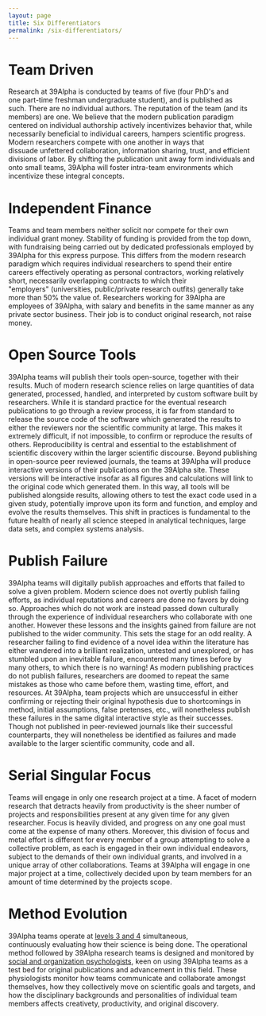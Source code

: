 ```yaml
---
layout: page
title: Six Differentiators
permalink: /six-differentiators/
---
```


# Team Driven
Research at 39Alpha is conducted by teams of five (four PhD's and one part-time freshman
undergraduate student), and is published as such. There are no individual authors. The reputation of
the team (and its members) are one. We believe that the modern publication paradigm centered on
individual authorship actively incentivizes behavior that, while necessarily beneficial to
individual careers, hampers scientific progress. Modern researchers compete with one another in ways
that dissuade unfettered collaboration, information sharing, trust, and efficient divisions of
labor. By shifting the publication unit away form individuals and onto small teams, 39Alpha will
foster intra-team environments which incentivize these integral concepts.

# Independent Finance
Teams and team members neither solicit nor compete for their own individual grant money. Stability
of funding is provided from the top down, with fundraising being carried out by dedicated
professionals employed by 39Alpha for this express purpose. This differs from the modern research
paradigm which requires individual researchers to spend their entire careers effectively operating
as personal contractors, working relatively short, necessarily overlapping contracts to which their
"employers" (universities, public/private research outfits) generally take more than 50% the value
of. Researchers working for 39Alpha are employees of 39Alpha, with salary and benefits in the same
manner as any private sector business. Their job is to conduct original research, not raise money.

# Open Source Tools
39Alpha teams will publish their tools open-source, together with their results. Much of modern
research science relies on large quantities of data generated, processed, handled, and interpreted
by custom software built by researchers. While it is standard practice for the eventual research
publications to go through a review process, it is far from standard to release the source code of
the software which generated the results to either the reviewers nor the scientific community at
large. This makes it extremely difficult, if not impossible, to confirm or reproduce the results of
others. Reproducibility is central and essential to the establishment of scientific discovery within
the larger scientific discourse. Beyond publishing in open-source peer reviewed journals, the teams
at 39Alpha will produce interactive versions of their publications on the 39Alpha site. These
versions will be interactive insofar as all figures and calculations will link to the original code
which generated them. In this way, all tools will be published alongside results, allowing others to
test the exact code used in a given study, potentially improve upon its form and function, and
employ and evolve the results themselves. This shift in practices is fundamental to the future
health of nearly all science steeped in analytical techniques, large data sets, and complex systems
analysis.

# Publish Failure
39Alpha teams will digitally publish approaches and efforts that failed to solve a given problem.
Modern science does not overtly publish failing efforts, as individual reputations and careers are
done no favors by doing so. Approaches which do not work are instead passed down culturally through
the experience of individual researchers who collaborate with one another. However these lessons and
the insights gained from failure are not published to the wider community. This sets the stage for
an odd reality. A researcher failing to find evidence of a novel idea within the literature has
either wandered into a brilliant realization, untested and unexplored, or has stumbled upon an
inevitable failure, encountered many times before by many others, to which there is no warning! As
modern publishing practices do not publish failures, researchers are doomed to repeat the same
mistakes as those who came before them, wasting time, effort, and resources. At 39Alpha, team
projects which are unsuccessful in either confirming or rejecting their original hypothesis due to
shortcomings in method, initial assumptions, false pretenses, etc., will nonetheless publish these
failures in the same digital interactive style as their successes. Though not published in
peer-reviewed journals like their successful counterparts, they will nonetheless be identified as
failures and made available to the larger scientific community, code and all.

# Serial Singular Focus
Teams will engage in only one research project at a time. A facet of modern research that detracts
heavily from productivity is the sheer number of projects and responsibilities present at any given
time for any given researcher. Focus is heavily divided, and progress on any one goal must come at
the expense of many others. Moreover, this division of focus and metal effort is different for every
member of a group attempting to solve a collective problem, as each is engaged in their own
individual endeavors, subject to the demands of their own individual grants, and involved in a
unique array of other collaborations. Teams at 39Alpha will engage in one major project at a time,
collectively decided upon by team members for an amount of time determined by the projects scope.

# Method Evolution
39Alpha teams operate at [levels 3 and 4](/giving-back/) simultaneous, continuously evaluating how
their science is being done. The operational method followed by 39Alpha research teams is designed
and monitored by [social and organization psychologists](/social-psych/), keen on using 39Alpha
teams as a test bed for original publications and advancement in this field. These
physiologists monitor how teams communicate and collaborate amongst themselves, how they
collectively move on scientific goals and targets, and how the disciplinary backgrounds and
personalities of individual team members affects creativety, productivity, and original discovery.
